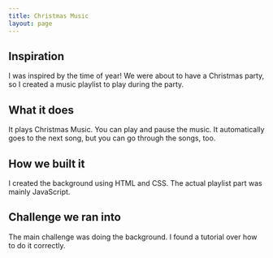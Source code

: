 ```yaml
---
title: Christmas Music
layout: page
---
```


## Inspiration

I was inspired by the time of year! We were about to have a Christmas party, so I created a music playlist to play during the party.

## What it does

It plays Christmas Music. You can play and pause the music. It automatically goes to the next song, but you can go through the songs, too.

## How we built it

I created the background using HTML and CSS. The actual playlist part was mainly JavaScript.

## Challenge we ran into

The main challenge was doing the background. I found a tutorial over how to do it correctly.
